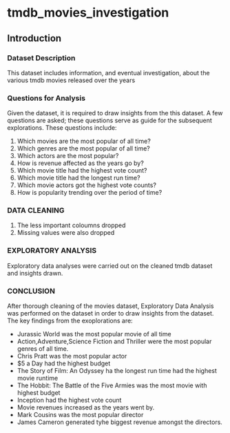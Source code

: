 # tmdb_movies_investigation
## Introduction
### Dataset Description
This dataset includes information, and eventual investigation, about the various tmdb movies released over the years
### Questions for Analysis
Given the dataset, it is required to draw insights from the this dataset. A few questions are asked; these questions serve as guide for the subsequent explorations. These questions include:

1. Which movies are the most popular of all time?
2. Which genres are the most popular of all time?
3. Which actors are the most popular?
4. How is revenue affected as the years go by?
5. Which movie title had the highest vote count?
6. Which movie title had the longest run time?
7. Which movie actors got the highest vote counts?
8. How is popularity trending over the period of time?
### DATA CLEANING
1. The less important coloumns dropped
2. Missing values were also dropped
### EXPLORATORY ANALYSIS
Exploratory data analyses were carried out on the cleaned tmdb dataset and insights drawn.

### CONCLUSION
After thorough cleaning of the movies dataset, Exploratory Data Analysis was performed on the dataset in order to draw insights from the dataset.
The key findings from the exoplorations are:
- Jurassic World was the most popular  movie of all time
- Action,Adventure,Science Fiction and Thriller were the most   popular genres of all time.
- Chris Pratt was the most popular actor
- $5 a Day had the highest budget
- The Story of Film: An Odyssey ha the longest run time had the highest movie runtime
- The Hobbit: The Battle of the Five Armies was the most movie  with highest budget
- Inception had the highest vote count
- Movie revenues increased as the years went by.
- Mark Cousins was the most popular director
- James Cameron generated tyhe biggest revenue amongst the directors.

